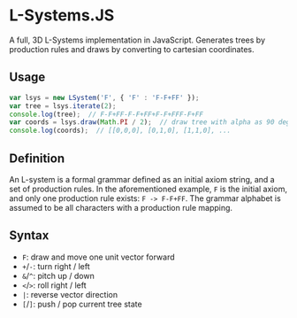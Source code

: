 L-Systems.JS
============

A full, 3D L-Systems implementation in JavaScript. Generates trees by
production rules and draws by converting to cartesian coordinates.

Usage
-----

```js
var lsys = new LSystem('F', { 'F' : 'F-F+FF' });
var tree = lsys.iterate(2);
console.log(tree);  // F-F+FF-F-F+FF+F-F+FFF-F+FF
var coords = lsys.draw(Math.PI / 2);  // draw tree with alpha as 90 degrees
console.log(coords);  // [[0,0,0], [0,1,0], [1,1,0], ...
```

Definition
------

An L-system is a formal grammar defined as an initial axiom string, and a set
of production rules. In the aforementioned example, `F` is the initial axiom,
and only one production rule exists: `F -> F-F+FF`. The grammar alphabet is
assumed to be all characters with a production rule mapping.

Syntax
------

 - `F`: draw and move one unit vector forward
 - `+`/`-`: turn right / left
 - `&`/`^`: pitch up / down
 - `<`/`>`: roll right / left
 - `|`: reverse vector direction
 - `[`/`]`: push / pop current tree state
